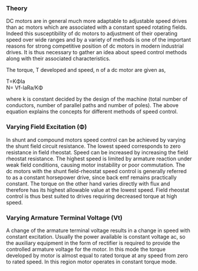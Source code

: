 ### Theory

DC motors are in general much more adaptable to adjustable speed drives than ac motors which are associated with a constant speed rotating fields. Indeed this susceptibility of dc motors to adjustment of their operating speed over wide ranges and by a variety of methods is one of the important reasons for strong competitive position of dc motors in modern industrial drives. It is thus necessary to gather an idea about speed control methods along with their associated characteristics.

The torque, T developed and speed, n of a dc motor are given as,

T=K&Phi;Ia \
N= Vf-IaRa/K&Phi;

where k is constant decided by the design of the machine (total number of conductors, number of parallel paths and number of poles). The above equation explains the concepts for different methods of speed control.

### Varying Field Excitation (&Phi;)
In shunt and compound motors speed control can be achieved by varying the shunt field circuit resistance. The lowest speed corresponds to zero resistance in field rheostat. Speed can be increased by increasing the field rheostat resistance. The highest speed is limited by armature reaction under weak field conditions, causing motor instability or poor commutation. The dc motors with the shunt field-rheostat speed control is generally referred to as a constant horsepower drive, since back emf remains practically constant. The torque on the other hand varies directly with flux and therefore has its highest allowable value at the lowest speed. Field rheostat control is thus best suited to drives requiring decreased torque at high speed.

### Varying Armature Terminal Voltage (Vt)
A change of the armature terminal voltage results in a change in speed with constant excitation. Usually the power available is constant voltage ac, so the auxiliary equipment in the form of rectifier is required to provide the controlled armature voltage for the motor. In this mode the torque developed by motor is almost equal to rated torque at any speed from zero to rated speed. In this region motor operates in constant torque mode.

